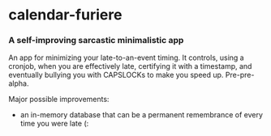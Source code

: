 # calendar-furiere
### A self-improving sarcastic minimalistic app

An app for minimizing your late-to-an-event timing. 
It controls, using a cronjob, when you are effectively late, certifying it with a timestamp, and eventually
bullying you with CAPSLOCKs to make you speed up. Pre-pre-alpha.

Major possible improvements:
- an in-memory database that can be a permanent remembrance of every time you were late (:
